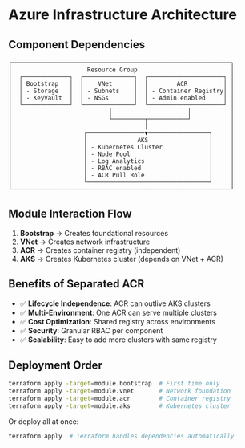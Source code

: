 # Azure Infrastructure Architecture

## Component Dependencies

```
┌─────────────────────────────────────────────────────────────┐
│                     Resource Group                          │
│  ┌─────────────┐  ┌──────────────┐  ┌─────────────────────┐ │
│  │ Bootstrap   │  │    VNet      │  │        ACR          │ │
│  │ - Storage   │  │ - Subnets    │  │ - Container Registry│ │
│  │ - KeyVault  │  │ - NSGs       │  │ - Admin enabled     │ │
│  └─────────────┘  └──────────────┘  └─────────────────────┘ │
│                           │                     │           │
│                           └─────────┬───────────┘           │
│                                     │                       │
│                    ┌────────────────▼─────────────────┐     │
│                    │              AKS                 │     │
│                    │ - Kubernetes Cluster             │     │
│                    │ - Node Pool                      │     │
│                    │ - Log Analytics                  │     │
│                    │ - RBAC enabled                   │     │
│                    │ - ACR Pull Role                  │     │
│                    └──────────────────────────────────┘     │
└─────────────────────────────────────────────────────────────┘
```

## Module Interaction Flow

1. **Bootstrap** → Creates foundational resources
2. **VNet** → Creates network infrastructure  
3. **ACR** → Creates container registry (independent)
4. **AKS** → Creates Kubernetes cluster (depends on VNet + ACR)

## Benefits of Separated ACR

- ✅ **Lifecycle Independence**: ACR can outlive AKS clusters
- ✅ **Multi-Environment**: One ACR can serve multiple clusters
- ✅ **Cost Optimization**: Shared registry across environments
- ✅ **Security**: Granular RBAC per component
- ✅ **Scalability**: Easy to add more clusters with same registry

## Deployment Order

```bash
terraform apply -target=module.bootstrap  # First time only
terraform apply -target=module.vnet       # Network foundation
terraform apply -target=module.acr        # Container registry
terraform apply -target=module.aks        # Kubernetes cluster
```

Or deploy all at once:
```bash
terraform apply  # Terraform handles dependencies automatically
```
